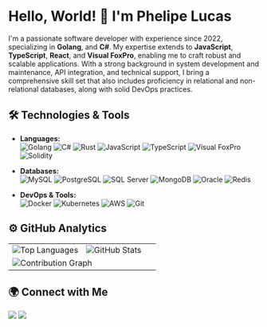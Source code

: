 # Hello, World! 👋 I'm Phelipe Lucas

I'm a passionate software developer with experience since 2022, specializing in **Golang**, and **C#**. My expertise extends to **JavaScript**, **TypeScript**, **React**, and **Visual FoxPro**, enabling me to craft robust and scalable applications. With a strong background in system development and maintenance, API integration, and technical support, I bring a comprehensive skill set that also includes proficiency in relational and non-relational databases, along with solid DevOps practices.

## 🛠️ Technologies & Tools

* **Languages:**  
  ![Golang](https://img.shields.io/badge/-Golang-05122A?style=flat&color=00ADD8) ![C#](https://img.shields.io/badge/-C%23-05122A?style=flat&color=239120) ![Rust](https://img.shields.io/badge/-Rust-05122A?style=flat&color=DEA584) ![JavaScript](https://img.shields.io/badge/-Javascript-05122A?style=flat&color=F7DF1E) ![TypeScript](https://img.shields.io/badge/-Typescript-05122A?style=flat&color=3178C6) ![Visual FoxPro](https://img.shields.io/badge/-FoxPro-05122A?style=flat&color=3F4A8A)
  ![Solidity](https://img.shields.io/badge/-Solidity-05122A?style=flat&color=363636)


* **Databases:**  
  ![MySQL](https://img.shields.io/badge/-MySQL-05122A?style=flat&color=4479A1) ![PostgreSQL](https://img.shields.io/badge/-Postgres-05122A?style=flat&color=4169E1) ![SQL Server](https://img.shields.io/badge/-SQL%20Server-05122A?style=flat&color=CC2927) ![MongoDB](https://img.shields.io/badge/-MongoDB-05122A?style=flat&color=47A248) ![Oracle](https://img.shields.io/badge/-Oracle-05122A?style=flat&color=F80000) ![Redis](https://img.shields.io/badge/-Redis-05122A?style=flat&color=DC382D)

* **DevOps & Tools:**  
  ![Docker](https://img.shields.io/badge/-Docker-05122A?style=flat&color=2496ED) ![Kubernetes](https://img.shields.io/badge/-Kubernetes-05122A?style=flat&color=326CE5) ![AWS](https://img.shields.io/badge/-AWS-05122A?style=flat&color=FF9900) ![Git](https://img.shields.io/badge/-Git-05122A?style=flat&color=F05032)

## ⚙️ GitHub Analytics

<table>
  <tr>
    <td width="50%">
      <img src="https://github-readme-stats.vercel.app/api/top-langs/?username=phlucasfr&layout=compact&count_private=true&hide=html,css&theme=transparent" alt="Top Languages"/>
    </td>
    <td width="50%">
      <img src="https://github-readme-stats.vercel.app/api?username=phlucasfr&count_private=true&show_icons=true&theme=transparent" alt="GitHub Stats"/>
    </td>
  </tr>
  <tr>
    <td colspan="2">
      <img src="https://github-readme-activity-graph.vercel.app/graph?username=phlucasfr&theme=github-dark&hide_border=true" alt="Contribution Graph"/>
    </td>
  </tr>
</table>

## 🌍 Connect with Me

<a href="https://linkedin.com/in/phlucasfr"><img src="https://img.shields.io/badge/-LinkedIn-0077B5?style=for-the-badge&logo=Linkedin&logoColor=white"/></a>
<a href="mailto:phlucasfr@gmail.com"><img src="https://img.shields.io/badge/-Email-D14836?style=for-the-badge&logo=Gmail&logoColor=white"/></a>
